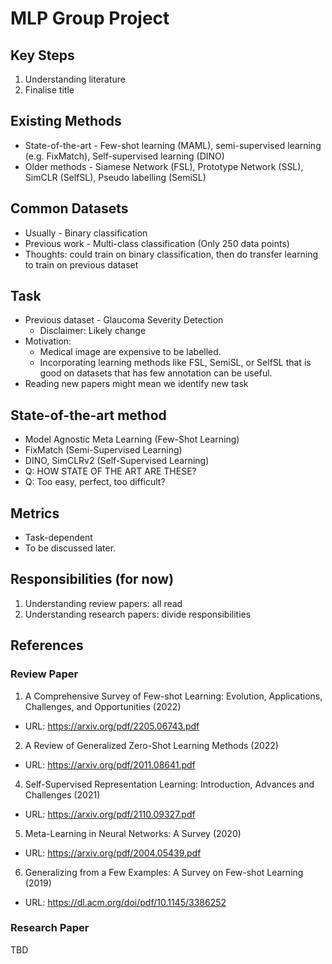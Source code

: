 # MLP Group Project

## Key Steps
1. Understanding literature
2. Finalise title

## Existing Methods
* State-of-the-art - Few-shot learning (MAML), semi-supervised learning (e.g. FixMatch), Self-supervised learning (DINO)
* Older methods - Siamese Network (FSL), Prototype Network (SSL), SimCLR (SelfSL), Pseudo labelling (SemiSL)

## Common Datasets
* Usually - Binary classification
* Previous work - Multi-class classification (Only 250 data points)
* Thoughts: could train on binary classification, then do transfer learning to train on previous dataset

## Task
* Previous dataset - Glaucoma Severity Detection
  * Disclaimer: Likely change
 * Motivation: 
   * Medical image are expensive to be labelled. 
   * Incorporating learning methods like FSL, SemiSL, or SelfSL that is good on datasets that has few annotation can be useful.
* Reading new papers might mean we identify new task

## State-of-the-art method
* Model Agnostic Meta Learning (Few-Shot Learning)
* FixMatch (Semi-Supervised Learning)
* DINO, SimCLRv2 (Self-Supervised Learning)
* Q: HOW STATE OF THE ART ARE THESE?
* Q: Too easy, perfect, too difficult?

## Metrics
* Task-dependent
* To be discussed later.

## Responsibilities (for now)
1. Understanding review papers: all read
2. Understanding research papers: divide responsibilities

## References
### Review Paper
1. A Comprehensive Survey of Few-shot Learning: Evolution, Applications, Challenges, and Opportunities (2022)
  * URL: https://arxiv.org/pdf/2205.06743.pdf
2. A Review of Generalized Zero-Shot Learning Methods (2022)
  * URL: https://arxiv.org/pdf/2011.08641.pdf
4. Self-Supervised Representation Learning: Introduction, Advances and Challenges (2021)
  * URL: https://arxiv.org/pdf/2110.09327.pdf
5. Meta-Learning in Neural Networks: A Survey (2020)
  * URL: https://arxiv.org/pdf/2004.05439.pdf
6. Generalizing from a Few Examples: A Survey on Few-shot Learning (2019)
  * URL: https://dl.acm.org/doi/pdf/10.1145/3386252
### Research Paper
TBD
